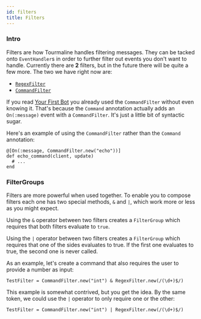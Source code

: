 ```yaml
---
id: filters
title: Filters
---
```


### Intro

Filters are how Tourmaline handles filtering messages. They can be tacked onto `EventHandler`s in order to further filter out events you don't want to handle. Currently there are **2** filters, but in the future there will be quite a few more. The two we have right now are:

- [`RegexFilter`](https://api.tourmaline.dev/Tourmaline/RegexFilter.html)
- [`CommandFilter`](https://api.tourmaline.dev/Tourmaline/Command.html)

If you read [Your First Bot](../your-first-bot) you already used the `CommandFilter` without even knowing it. That's because the `Command` annotation actually adds an `On(:message)` event with a `CommandFilter`. It's just a little bit of syntactic sugar.

Here's an example of using the `CommandFilter` rather than the `Command` annotation:

```crystal
@[On(:message, CommandFilter.new("echo"))]
def echo_command(client, update)
  # ...
end
```

### FilterGroups

Filters are more powerful when used together. To enable you to compose filters each one has two special methods, `&` and `|`, which work more or less as you might expect.

Using the `&` operator between two filters creates a `FilterGroup` which requires that both filters evaluate to `true`.

Using the `|` operator between two filters creates a `FilterGroup` which requires that one of the sides evaluates to true. If the first one evaluates to true, the second one is never called.

As an example, let's create a command that also requires the user to provide a number as input:

```crystal
TestFilter = CommandFilter.new("int") & RegexFilter.new(/(\d+)$/)
```

This example is somewhat contrived, but you get the idea. By the same token, we could use the `|` operator to only require one or the other:

```crystal
TestFilter = CommandFilter.new("int") | RegexFilter.new(/(\d+)$/)
```